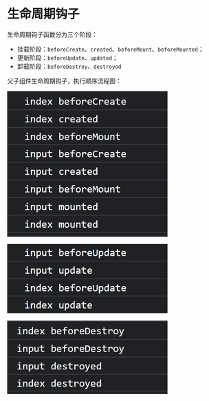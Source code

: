 # 生命周期钩子

生命周期钩子函数分为三个阶段：

- 挂载阶段：`beforeCreate`、`created`、`beforeMount`、`beforeMounted`；
- 更新阶段：`beforeUpdate`、`updated`；
- 卸载阶段：`beforeDestroy`、`destroyed`

父子组件生命周期钩子，执行顺序流程图：

![life-cycle.png](./images/life-cycle.png)

![life-cycle2](./images/life-cycle2.png)

![life-cycle3](./images/life-cycle3.png)